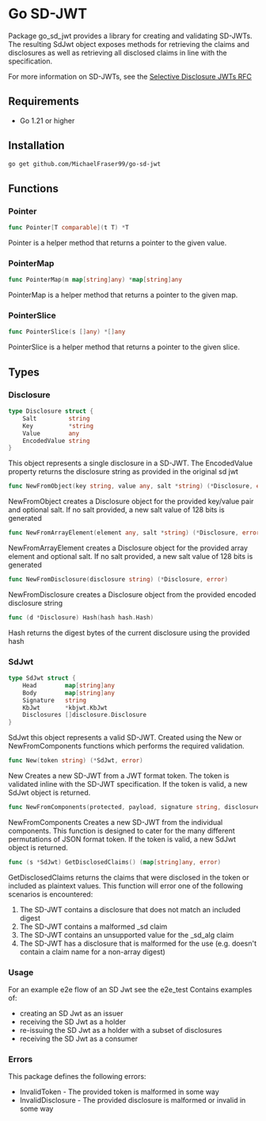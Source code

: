 # Go SD-JWT
Package go_sd_jwt provides a library for creating and validating SD-JWTs. The
resulting SdJwt object exposes methods for retrieving the claims and disclosures
as well as retrieving all disclosed claims in line with the specification.

For more information on SD-JWTs, see the [Selective Disclosure JWTs RFC](https://www.ietf.org/archive/id/draft-ietf-oauth-selective-disclosure-jwt-05.html)

## Requirements
- Go 1.21 or higher

## Installation
```bash
go get github.com/MichaelFraser99/go-sd-jwt
```

## Functions
### Pointer
```go
func Pointer[T comparable](t T) *T
```
Pointer is a helper method that returns a pointer to the given value.


### PointerMap
```go
func PointerMap(m map[string]any) *map[string]any
```
PointerMap is a helper method that returns a pointer to the given map.

### PointerSlice
```go
func PointerSlice(s []any) *[]any
```
PointerSlice is a helper method that returns a pointer to the given slice.


## Types
### Disclosure
```go
type Disclosure struct {
    Salt         string
    Key          *string
    Value        any
    EncodedValue string
}
```
This object represents a single disclosure in a SD-JWT. The EncodedValue property returns the disclosure string as provided in the original sd jwt

```go
func NewFromObject(key string, value any, salt *string) (*Disclosure, error)
```
NewFromObject creates a Disclosure object for the provided key/value pair and optional salt. If no salt provided, a new salt value of 128 bits is generated

```go
func NewFromArrayElement(element any, salt *string) (*Disclosure, error)
```
NewFromArrayElement creates a Disclosure object for the provided array element and optional salt. If no salt provided, a new salt value of 128 bits is generated

```go
func NewFromDisclosure(disclosure string) (*Disclosure, error)
```
NewFromDisclosure creates a Disclosure object from the provided encoded disclosure string

```go
func (d *Disclosure) Hash(hash hash.Hash)
```
Hash returns the digest bytes of the current disclosure using the provided hash

### SdJwt
```go
type SdJwt struct {
    Head        map[string]any
    Body        map[string]any
    Signature   string
    KbJwt       *kbjwt.KbJwt
    Disclosures []disclosure.Disclosure
}
```
SdJwt this object represents a valid SD-JWT. Created using the New or NewFromComponents functions
which performs the required validation.

```go
func New(token string) (*SdJwt, error)
```
New Creates a new SD-JWT from a JWT format token. The token is
validated inline with the SD-JWT specification. If the token is valid,
a new SdJwt object is returned.

```go
func NewFromComponents(protected, payload, signature string, disclosures []string, kbJwt *string) (*SdJwt, error)
```
NewFromComponents Creates a new SD-JWT from the individual components. This function
is designed to cater for the many different permutations of JSON format token.
If the token is valid, a new SdJwt object is returned.

```go
func (s *SdJwt) GetDisclosedClaims() (map[string]any, error)
```
GetDisclosedClaims returns the claims that were disclosed in the token or
included as plaintext values. This function will error one of the following
scenarios is encountered:
1. The SD-JWT contains a disclosure that does not
match an included digest
2. The SD-JWT contains a malformed _sd claim
3. The SD-JWT contains an unsupported value for the _sd_alg claim
4. The SD-JWT has a disclosure that is malformed for the use (e.g. doesn't contain a claim
name for a non-array digest)

### Usage
For an example e2e flow of an SD Jwt see the e2e_test
Contains examples of:
- creating an SD Jwt as an issuer
- receiving the SD Jwt as a holder
- re-issuing the SD Jwt as a holder with a subset of disclosures
- receiving the SD Jwt as a consumer

### Errors
This package defines the following errors:
- InvalidToken - The provided token is malformed in some way
- InvalidDisclosure - The provided disclosure is malformed or invalid in some way
